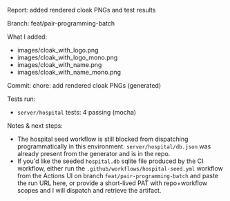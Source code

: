 Report: added rendered cloak PNGs and test results

Branch: feat/pair-programming-batch

What I added:
- images/cloak_with_logo.png
- images/cloak_with_logo_mono.png
- images/cloak_with_name.png
- images/cloak_with_name_mono.png

Commit: chore: add rendered cloak PNGs (generated)

Tests run:
- `server/hospital` tests: 4 passing (mocha)

Notes & next steps:
- The hospital seed workflow is still blocked from dispatching programmatically in this environment. `server/hospital/db.json` was already present from the generator and is in the repo.
- If you'd like the seeded `hospital.db` sqlite file produced by the CI workflow, either run the `.github/workflows/hospital-seed.yml` workflow from the Actions UI on branch `feat/pair-programming-batch` and paste the run URL here, or provide a short-lived PAT with repo+workflow scopes and I will dispatch and retrieve the artifact.
